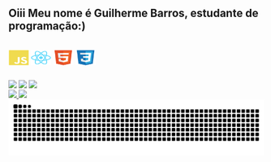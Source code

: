 ## Oiii Meu nome é Guilherme Barros, estudante de programação:)

<div style="display: inline_block"><br>
  <img align="center" alt="Gui-Js" height="30" width="40" src="https://raw.githubusercontent.com/devicons/devicon/master/icons/javascript/javascript-plain.svg">
  <img align="center" alt="Gui-React" height="30" width="40" src="https://raw.githubusercontent.com/devicons/devicon/master/icons/react/react-original.svg">
  <img align="center" alt="Gui-HTML" height="30" width="40" src="https://raw.githubusercontent.com/devicons/devicon/master/icons/html5/html5-original.svg">
  <img align="center" alt="Gui-CSS" height="30" width="40" src="https://raw.githubusercontent.com/devicons/devicon/master/icons/css3/css3-original.svg">
</div>
  
  ##
 
<div> 
  <a href="https://www.instagram.com/_guihb4rros/" target="_blank"><img src="https://img.shields.io/badge/-Instagram-%23E4405F?style=for-the-badge&logo=instagram&logoColor=white" target="_blank"></a>
 <a href="https://discord.gg/4MDNsuGeKy" target="_blank"><img src="https://img.shields.io/badge/Discord-7289DA?style=for-the-badge&logo=discord&logoColor=white" target="_blank"></a> 
  <a href = "guilherme.barros.cunha@gmail.com"><img src="https://img.shields.io/badge/-Gmail-%23333?style=for-the-badge&logo=gmail&logoColor=white" target="_blank"></a>
  
</div>

<div>
<a href="https://github.com/barrosGuih">
<img loading="lazy" height="180em" src="https://github-readme-stats.vercel.app/api/top-langs/?username=barrosGuih&layout=compact&langs_count=7&theme=dracula"/>
<img loading="lazy" height="180em" src="https://github-readme-stats.vercel.app/api?username=barrosGuih&show_icons=true&theme=dracula&include_all_commits=true&count_private=true"/>
</div>
<picture align="center">
  <source media="(prefers-color-scheme: dark)" srcset="https://raw.githubusercontent.com/barrosGuih/barrosGuih/output/github-contribution-grid-snake-dark.svg">
  <source media="(prefers-color-scheme: light)" srcset="https://raw.githubusercontent.com/barrosGuih/barrosGuih/output/github-contribution-grid-snake-dark.svg">
  <img align="center" alt="github contribution grid snake animation" src="https://raw.githubusercontent.com/barrosGuih/barrosGuih/output/github-contribution-grid-snake.svg">
</picture>







